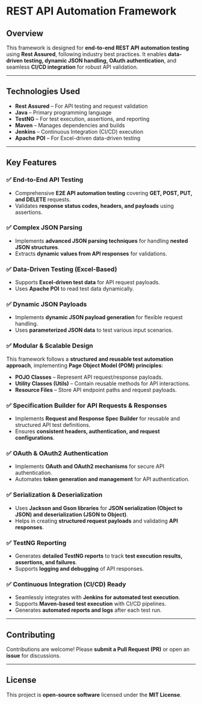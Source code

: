 # **REST API Automation Framework**  

## **Overview**  
This framework is designed for **end-to-end REST API automation testing** using **Rest Assured**, following industry best practices. It enables **data-driven testing, dynamic JSON handling, OAuth authentication**, and seamless **CI/CD integration** for robust API validation.  

---

## **Technologies Used**  
- **Rest Assured** – For API testing and request validation  
- **Java** – Primary programming language  
- **TestNG** – For test execution, assertions, and reporting  
- **Maven** – Manages dependencies and builds  
- **Jenkins** – Continuous Integration (CI/CD) execution  
- **Apache POI** – For Excel-driven data-driven testing  

---

## **Key Features**  

### ✅ **End-to-End API Testing**  
- Comprehensive **E2E API automation testing** covering **GET, POST, PUT, and DELETE** requests.  
- Validates **response status codes, headers, and payloads** using assertions.  

### ✅ **Complex JSON Parsing**  
- Implements **advanced JSON parsing techniques** for handling **nested JSON structures**.  
- Extracts **dynamic values from API responses** for validations.  

### ✅ **Data-Driven Testing (Excel-Based)**  
- Supports **Excel-driven test data** for API request payloads.  
- Uses **Apache POI** to read test data dynamically.  

### ✅ **Dynamic JSON Payloads**  
- Implements **dynamic JSON payload generation** for flexible request handling.  
- Uses **parameterized JSON data** to test various input scenarios.  

### ✅ **Modular & Scalable Design**  
This framework follows a **structured and reusable test automation approach**, implementing **Page Object Model (POM) principles**:  
- **POJO Classes** – Represent API request/response payloads.  
- **Utility Classes (Utils)** – Contain reusable methods for API interactions.  
- **Resource Files** – Store API endpoint paths and request payloads.  

### ✅ **Specification Builder for API Requests & Responses**  
- Implements **Request and Response Spec Builder** for reusable and structured API test definitions.  
- Ensures **consistent headers, authentication, and request configurations**.  

### ✅ **OAuth & OAuth2 Authentication**  
- Implements **OAuth and OAuth2 mechanisms** for secure API authentication.  
- Automates **token generation and management** for API authentication.  

### ✅ **Serialization & Deserialization**  
- Uses **Jackson and Gson libraries** for **JSON serialization (Object to JSON) and deserialization (JSON to Object)**.  
- Helps in creating **structured request payloads** and validating **API responses**.  

### ✅ **TestNG Reporting**  
- Generates **detailed TestNG reports** to track **test execution results, assertions, and failures**.  
- Supports **logging and debugging** of API responses.  

### ✅ **Continuous Integration (CI/CD) Ready**  
- Seamlessly integrates with **Jenkins for automated test execution**.  
- Supports **Maven-based test execution** with CI/CD pipelines.  
- Generates **automated reports and logs** after each test run.  

---

## **Contributing**
Contributions are welcome! Please **submit a Pull Request (PR)** or open an **issue** for discussions.  

---

## **License**  
This project is **open-source software** licensed under the **MIT License**.  


